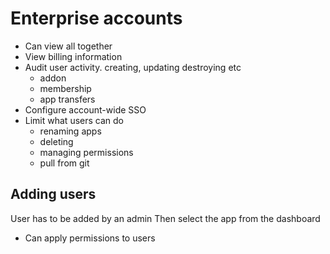 # Enterprise accounts

- Can view all together
- View billing information
- Audit user activity. creating, updating destroying etc
  - addon
  - membership
  - app transfers
- Configure account-wide SSO
- Limit what users can do
  - renaming apps
  - deleting
  - managing permissions
  - pull from git

## Adding users

User has to be added by an admin
Then select the app from the dashboard

- Can apply permissions to users

